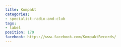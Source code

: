 ```yaml
---
title: Kompakt
categories:
- specialist-radio-and-club
tags:
- label
position: 179
facebook: https://www.facebook.com/KompaktRecords/
---
```


